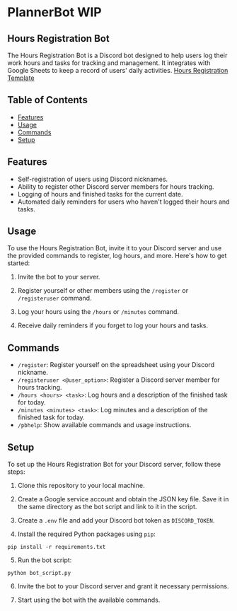 # PlannerBot WIP
## Hours Registration Bot

The Hours Registration Bot is a Discord bot designed to help users log their work hours and tasks for tracking and management. It integrates with Google Sheets to keep a record of users' daily activities.
[Hours Registration Template](https://docs.google.com/spreadsheets/d/1UK_veVeC3QWL8_2fPv0StziR0YQZhGvGAtT7ThK9Y-0/edit?usp=sharing)

## Table of Contents

- [Features](#features)
- [Usage](#usage)
- [Commands](#commands)
- [Setup](#setup)

## Features

- Self-registration of users using Discord nicknames.
- Ability to register other Discord server members for hours tracking.
- Logging of hours and finished tasks for the current date.
- Automated daily reminders for users who haven't logged their hours and tasks.

## Usage

To use the Hours Registration Bot, invite it to your Discord server and use the provided commands to register, log hours, and more. Here's how to get started:

1. Invite the bot to your server.

2. Register yourself or other members using the `/register` or `/registeruser` command.

3. Log your hours using the `/hours` or `/minutes` command.

4. Receive daily reminders if you forget to log your hours and tasks.

## Commands

- `/register`: Register yourself on the spreadsheet using your Discord nickname.
- `/registeruser <@user_option>`: Register a Discord server member for hours tracking.
- `/hours <hours> <task>`: Log hours and a description of the finished task for today.
- `/minutes <minutes> <task>`: Log minutes and a description of the finished task for today.
- `/pbhelp`: Show available commands and usage instructions.

## Setup

To set up the Hours Registration Bot for your Discord server, follow these steps:

1. Clone this repository to your local machine.

2. Create a Google service account and obtain the JSON key file. Save it in the same directory as the bot script and link to it in the script.

3. Create a `.env` file and add your Discord bot token as `DISCORD_TOKEN`.

4. Install the required Python packages using `pip`:

`pip install -r requirements.txt`

5. Run the bot script:

`python bot_script.py`

6. Invite the bot to your Discord server and grant it necessary permissions.

7. Start using the bot with the available commands.
